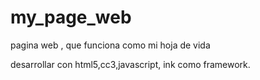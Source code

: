 # my_page_web
pagina web , que funciona como mi hoja de vida

desarrollar con html5,cc3,javascript, ink como framework.
